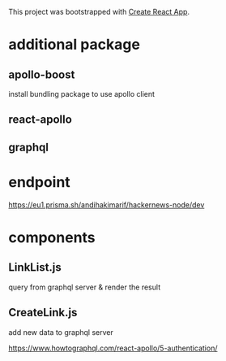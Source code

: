 This project was bootstrapped with [Create React App](https://github.com/facebook/create-react-app).

# additional package

## apollo-boost

install bundling package to use apollo client

## react-apollo

## graphql

# endpoint

https://eu1.prisma.sh/andihakimarif/hackernews-node/dev

# components

## LinkList.js

query from graphql server & render the result

## CreateLink.js

add new data to graphql server

https://www.howtographql.com/react-apollo/5-authentication/
